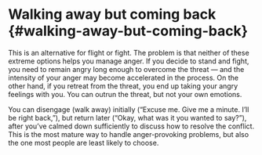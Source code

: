 # Walking away but coming back {#walking-away-but-coming-back}

This is an alternative for flight or fight. The problem is that neither of these extreme options helps you manage anger. If you decide to stand and fight, you need to remain angry long enough to overcome the threat — and the intensity of your anger may become accelerated in the process. On the other hand, if you retreat from the threat, you end up taking your angry feelings with you. You can outrun the threat, but not your own emotions.

You can disengage (walk away) initially (“Excuse me. Give me a minute. I’ll be right back,”), but return later (“Okay, what was it you wanted to say?”), after you’ve calmed down sufficiently to discuss how to resolve the conflict. This is the most mature way to handle anger-provoking problems, but also the one most people are least likely to choose.